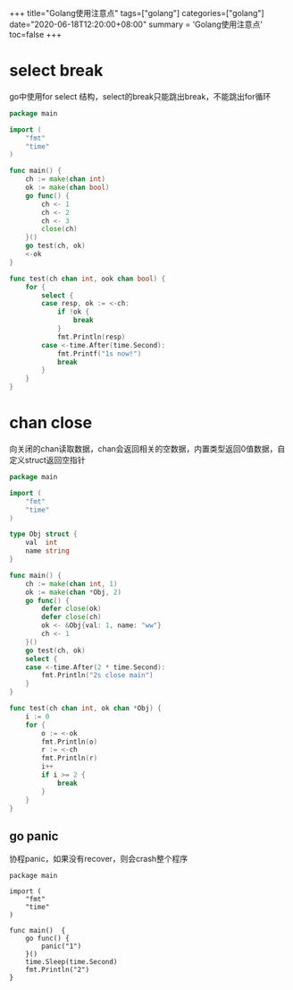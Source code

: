 +++
title="Golang使用注意点"
tags=["golang"]
categories=["golang"]
date="2020-06-18T12:20:00+08:00"
summary = 'Golang使用注意点'
toc=false
+++

select break
============

go中使用for select 结构，select的break只能跳出break，不能跳出for循环

```go
package main

import (
	"fmt"
	"time"
)

func main() {
	ch := make(chan int)
	ok := make(chan bool)
	go func() {
		ch <- 1
		ch <- 2
		ch <- 3
		close(ch)
	}()
	go test(ch, ok)
	<-ok
}

func test(ch chan int, ook chan bool) {
	for {
		select {
		case resp, ok := <-ch:
			if !ok {
				break
			}
			fmt.Println(resp)
		case <-time.After(time.Second):
			fmt.Printf("1s now!")
			break
		}
	}
}
```

chan close
==========

向关闭的chan读取数据，chan会返回相关的空数据，内置类型返回0值数据，自定义struct返回空指针

```go
package main

import (
	"fmt"
	"time"
)

type Obj struct {
	val  int
	name string
}

func main() {
	ch := make(chan int, 1)
	ok := make(chan *Obj, 2)
	go func() {
		defer close(ok)
		defer close(ch)
		ok <- &Obj{val: 1, name: "ww"}
		ch <- 1
	}()
	go test(ch, ok)
	select {
	case <-time.After(2 * time.Second):
		fmt.Println("2s close main")
	}
}

func test(ch chan int, ok chan *Obj) {
	i := 0
	for {
		o := <-ok
		fmt.Println(o)
		r := <-ch
		fmt.Println(r)
		i++
		if i >= 2 {
			break
		}
	}
}
```

go panic
--------

协程panic，如果没有recover，则会crash整个程序

```
package main

import (
	"fmt"
	"time"
)

func main()  {
	go func() {
		panic("1")
	}()
	time.Sleep(time.Second)
	fmt.Println("2")
}
```

